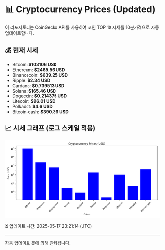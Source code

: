 
# 📊 Cryptocurrency Prices (Updated)

이 리포지토리는 CoinGecko API를 사용하여 코인 TOP 10 시세를 10분가격으로 자동 업데이트합니다.

## 💰 현재 시세
- Bitcoin: **$103106 USD**
- Ethereum: **$2465.56 USD**
- Binancecoin: **$639.25 USD**
- Ripple: **$2.34 USD**
- Cardano: **$0.739513 USD**
- Solana: **$165.46 USD**
- Dogecoin: **$0.214375 USD**
- Litecoin: **$96.01 USD**
- Polkadot: **$4.6 USD**
- Bitcoin-cash: **$390.36 USD**

## 📈 시세 그래프 (로그 스케일 적용)
![Crypto Prices](crypto_prices.png)

⏳ 업데이트 시간: 2025-05-17 23:21:14 (UTC)

---
자동 업데이트 봇에 의해 관리됩니다.
